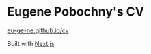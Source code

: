 # Eugene Pobochny's CV

[eu-ge-ne.github.io/cv](https://eu-ge-ne.github.io/cv)

Built with [Next.js](https://nextjs.org)
